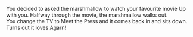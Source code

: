 You decided to asked the marshmallow to watch your favourite movie Up with you.
Halfway through the movie, the marshmallow walks out.  
You change the TV to Meet the Press and it comes back in and sits down.  
Turns out it loves Agarn!
